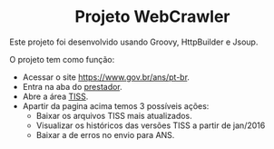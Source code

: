 <h1 align="center">Projeto WebCrawler</h1>

Este projeto foi desenvolvido usando Groovy, HttpBuilder e Jsoup.

O projeto tem como função:

* Acessar o site https://www.gov.br/ans/pt-br.
* Entra na aba do [prestador](https://www.gov.br/ans/pt-br/assuntos/prestadores).
* Abre a área [TISS](https://www.gov.br/ans/pt-br/assuntos/prestadores/padrao-para-troca-de-informacao-de-saude-suplementar-2013-tiss).
* Apartir da pagina acima temos 3 possíveis ações:
  * Baixar os arquivos TISS mais atualizados. 
  * Visualizar os históricos das versões TISS a partir de jan/2016
  * Baixar a de erros no envio para ANS.
